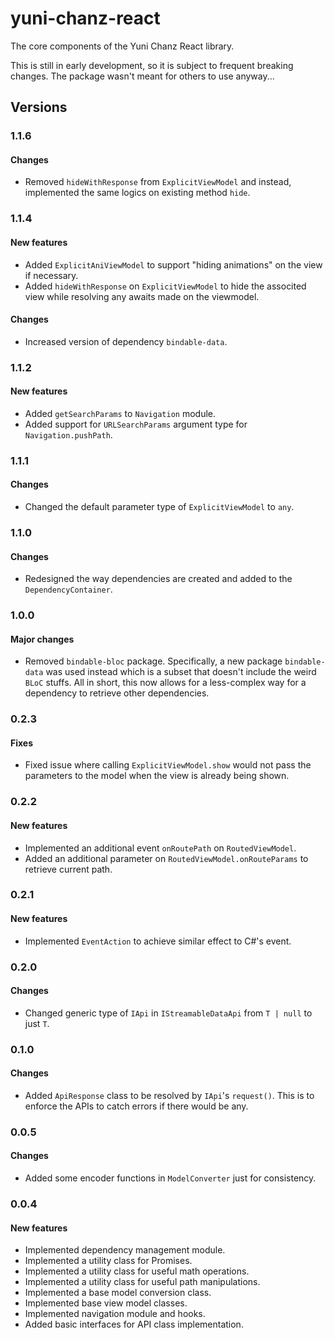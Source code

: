 # yuni-chanz-react
The core components of the Yuni Chanz React library.

This is still in early development, so it is subject to frequent breaking changes. The package wasn't meant for others to use anyway...

## Versions
### 1.1.6
#### Changes
- Removed `hideWithResponse` from `ExplicitViewModel` and instead, implemented the same logics on existing method `hide`.

### 1.1.4
#### New features
- Added `ExplicitAniViewModel` to support "hiding animations" on the view if necessary.
- Added `hideWithResponse` on `ExplicitViewModel` to hide the associted view while resolving any awaits made on the viewmodel.
#### Changes
- Increased version of dependency `bindable-data`.

### 1.1.2
#### New features
- Added `getSearchParams` to `Navigation` module.
- Added support for `URLSearchParams` argument type for `Navigation.pushPath`.

### 1.1.1
#### Changes
- Changed the default parameter type of `ExplicitViewModel` to `any`.

### 1.1.0 
#### Changes
- Redesigned the way dependencies are created and added to the `DependencyContainer`.

### 1.0.0
#### Major changes
- Removed `bindable-bloc` package. Specifically, a new package `bindable-data` was used instead which is a subset that doesn't include the weird `BLoC` stuffs. All in short, this now allows for a less-complex way for a dependency to retrieve other dependencies.

### 0.2.3
#### Fixes
- Fixed issue where calling `ExplicitViewModel.show` would not pass the parameters to the model when the view is already being shown.

### 0.2.2
#### New features
- Implemented an additional event `onRoutePath` on `RoutedViewModel`.
- Added an additional parameter on `RoutedViewModel.onRouteParams` to retrieve current path.

### 0.2.1
#### New features
- Implemented `EventAction` to achieve similar effect to C#'s event.

### 0.2.0
#### Changes
- Changed generic type of `IApi` in `IStreamableDataApi` from `T | null` to just `T`.

### 0.1.0
#### Changes
- Added `ApiResponse` class to be resolved by `IApi`'s `request()`. This is to enforce the APIs to catch errors if there would be any.

### 0.0.5
#### Changes
- Added some encoder functions in `ModelConverter` just for consistency.

### 0.0.4
#### New features
- Implemented dependency management module.
- Implemented a utility class for Promises.
- Implemented a utility class for useful math operations.
- Implemented a utility class for useful path manipulations.
- Implemented a base model conversion class.
- Implemented base view model classes.
- Implemented navigation module and hooks.
- Added basic interfaces for API class implementation.